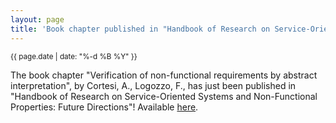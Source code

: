 ```yaml
---
layout: page
title: 'Book chapter published in "Handbook of Research on Service-Oriented Systems and Non-Functional Properties: Future Directions"!'
---
```


<small>{{ page.date | date: "%-d %B %Y" }}</small>

The book chapter "Verification of non-functional requirements by abstract interpretation", by Cortesi, A., Logozzo, F., has just been published in "Handbook of Research on Service-Oriented Systems and Non-Functional Properties: Future Directions"! Available [here](https://doi.org/10.4018/978-1-61350-432-1.ch002).
